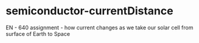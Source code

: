 # semiconductor-currentDistance
EN - 640 assignment - how current changes as we take our solar cell from surface of Earth to Space
